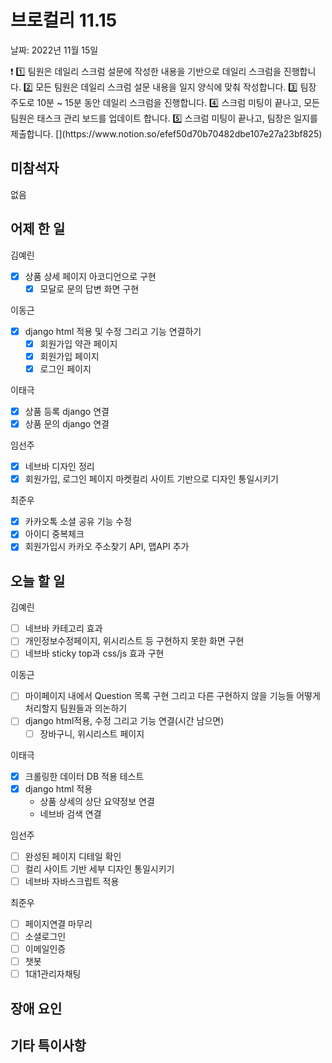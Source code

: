 # 브로컬리 11.15

날짜: 2022년 11월 15일

<aside>
❗ 1️⃣ 팀원은 데일리 스크럼 설문에 작성한 내용을 기반으로 데일리 스크럼을 진행합니다.
2️⃣ 모든 팀원은 데일리 스크럼 설문 내용을 일지 양식에 맞춰 작성합니다. 
3️⃣ 팀장 주도로 10분 ~ 15분 동안 데일리 스크럼을 진행합니다.
4️⃣ 스크럼 미팅이 끝나고, 모든 팀원은 태스크 관리 보드를 업데이트 합니다.
5️⃣ 스크럼 미팅이 끝나고, 팀장은 일지를 제출합니다.
[](https://www.notion.so/efef50d70b70482dbe107e27a23bf825)

</aside>

## 미참석자

없음

## 어제 한 일

김예린

- [x]  상품 상세 페이지 아코디언으로 구현
    - [x]  모달로 문의 답변 화면 구현

이동근

- [x]  django html 적용 및 수정 그리고 기능 연결하기
    - [x]  회원가입 약관 페이지
    - [x]  회원가입 페이지
    - [x]  로그인 페이지

이태극

- [x]  상품 등록 django 연결
- [x]  상품 문의 django 연결

임선주

- [x]  네브바 디자인 정리
- [x]  회원가입, 로그인 페이지 마켓컬리 사이트 기반으로 디자인 통일시키기

최준우

- [x]  카카오톡 소셜 공유 기능 수정
- [x]  아이디 중복체크
- [x]  회원가입시 카카오 주소찾기 API, 맵API 추가

## 오늘 할 일

김예린

- [ ]  네브바 카테고리 효과
- [ ]  개인정보수정페이지, 위시리스트 등 구현하지 못한 화면 구현
- [ ]  네브바 sticky top과 css/js 효과 구현

이동근

- [ ]  마이페이지 내에서 Question 목록 구현 그리고 다른 구현하지 않을 기능들 어떻게 처리할지
팀원들과 의논하기
- [ ]  django html적용, 수정 그리고 기능 연결(시간 남으면)
    - [ ]  장바구니, 위시리스트 페이지

이태극

- [x]  크롤링한 데이터 DB 적용 테스트
- [x]  django html 적용
    - 상품 상세의 상단 요약정보 연결
    - 네브바 검색 연결

임선주

- [ ]  완성된 페이지 디테일 확인
- [ ]  컬리 사이트 기반 세부 디자인 통일시키기
- [ ]  네브바 자바스크립트 적용

최준우

- [ ]  페이지연결 마무리
- [ ]  소셜로그인
- [ ]  이메일인증
- [ ]  챗봇
- [ ]  1대1관리자채팅

## 장애 요인

## 기타 특이사항